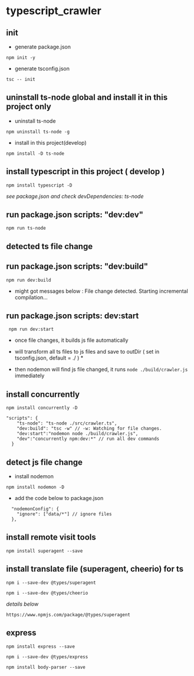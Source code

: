 # typescript_crawler

## init

- generate package.json

``` 
npm init -y
```

- generate tsconfig.json

```
tsc -- init
```

## uninstall ts-node global and install it in this project only

- uninstall ts-node

```
npm uninstall ts-node -g
```

- install in this project(develop)

```
npm install -D ts-node 
```
## install typescript in this project ( develop )

```
npm install typescript -D
```

_see package.json and check devDependencies: ts-node_

## run package.json scripts: "dev:dev"

```
npm run ts-node
```

## detected ts file change
## run package.json scripts: "dev:build"

```
npm run dev:build
```

- might got messages below : File change detected. Starting incremental compilation...

## run package.json scripts: dev:start

```
 npm run dev:start 
```

- once file changes, it builds js file automatically

- will transform all ts files to js files and save to outDir ( set in tsconfig.json, default = ./ ) \*

- then nodemon will find js file changed, it runs ``` node ./build/crawler.js ``` immediately

## install concurrently 
```
npm install concurrently -D
```

```
"scripts": {
    "ts-node": "ts-node ./src/crawler.ts",
    "dev:build": "tsc -w" // -w: Watching for file changes.
    "dev:start":"nodemon node ./build/crawler.js",
    "dev":"concurrently npm:dev:*" // run all dev commands
  }
```

## detect js file change

- install nodemon

``` 
npm install nodemon -D 
```

- add the code below to package.json

```
  "nodemonConfig": {
    "ignore": ["data/*"] // ignore files
  },
```

## install remote visit tools

```
npm install superagent --save
```

## install translate file (superagent, cheerio) for ts

```
npm i --save-dev @types/superagent
```

```
npm i --save-dev @types/cheerio
```

_details below_

```
https://www.npmjs.com/package/@types/superagent
```

## express

```
npm install express --save
```

``` 
npm i --save-dev @types/express
```

```
npm install body-parser --save
```

